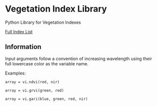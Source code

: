 # Vegetation Index Library

Python Library for Vegetation Indexes

[Full Index List](docs/index_list.md)

## Information

Input arguments follow a convention of increasing wavelength using their full lowercase color as the variable name.

Examples:

```
array = vi.ndvi(red, nir)

array = vi.grvi(green, red)

array = vi.gari(blue, green, red, nir)
```